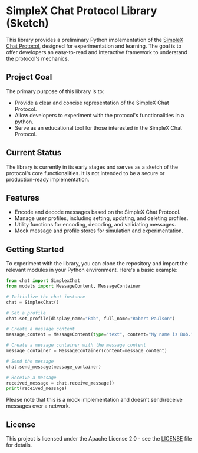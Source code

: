 # SimpleX Chat Protocol Library (Sketch)

This library provides a preliminary Python implementation of the [SimpleX Chat Protocol](https://github.com/simplex-chat/simplex-chat/blob/stable/docs/protocol/simplex-chat.md), designed for experimentation and learning. The goal is to offer developers an easy-to-read and interactive framework to understand the protocol's mechanics.

## Project Goal

The primary purpose of this library is to:
- Provide a clear and concise representation of the SimpleX Chat Protocol.
- Allow developers to experiment with the protocol's functionalities in a python.
- Serve as an educational tool for those interested in the SimpleX Chat Protocol.

## Current Status

The library is currently in its early stages and serves as a sketch of the protocol's core functionalities. It is not intended to be a secure or production-ready implementation.

## Features

- Encode and decode messages based on the SimpleX Chat Protocol.
- Manage user profiles, including setting, updating, and deleting profiles.
- Utility functions for encoding, decoding, and validating messages.
- Mock message and profile stores for simulation and experimentation.

## Getting Started

To experiment with the library, you can clone the repository and import the relevant modules in your Python environment. Here's a basic example:

```python
from chat import SimplexChat
from models import MessageContent, MessageContainer

# Initialize the chat instance
chat = SimplexChat()

# Set a profile
chat.set_profile(display_name="Bob", full_name="Robert Paulson")

# Create a message content
message_content = MessageContent(type="text", content="My name is Bob.")

# Create a message container with the message content
message_container = MessageContainer(content=message_content)

# Send the message
chat.send_message(message_container)

# Receive a message
received_message = chat.receive_message()
print(received_message)
```

Please note that this is a mock implementation and doesn't send/receive messages over a network.

## License

This project is licensed under the Apache License 2.0 - see the [LICENSE](LICENSE) file for details.


